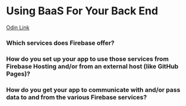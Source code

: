 # Using BaaS For Your Back End

[Odin Link](https://www.theodinproject.com/lessons/javascript-using-baas-for-your-back-end)

### Which services does Firebase offer?

### How do you set up your app to use those services from Firebase Hosting and/or from an external host (like GitHub Pages)?

### How do you get your app to communicate with and/or pass data to and from the various Firebase services?

